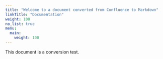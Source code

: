 ```yaml
---
title: "Welcome to a document converted from Confluence to Markdown"
linkTitle: "Documentation"
weight: 100
no_list: true
menu:
  main:
    weight: 100
---
```


This document is a conversion test.